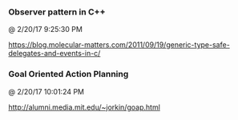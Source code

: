 ﻿

### Observer pattern in C++
@ 2/20/17 9:25:30 PM

https://blog.molecular-matters.com/2011/09/19/generic-type-safe-delegates-and-events-in-c/


### Goal Oriented Action Planning
@ 2/20/17 10:01:24 PM

http://alumni.media.mit.edu/~jorkin/goap.html
